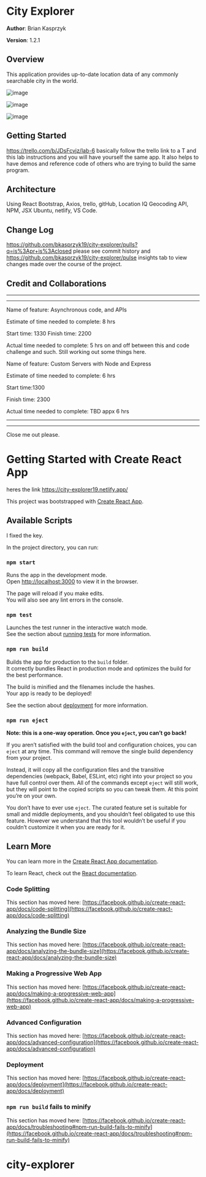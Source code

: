 
# City Explorer

**Author**: Brian Kasprzyk

**Version**: 1.2.1

## Overview
<!-- Provide a high level overview of what this application is and why you are building it, beyond the fact that it's an assignment for this class. (i.e. What's your problem domain?) -->
This application provides up-to-date location data of any commonly searchable city in the world. 

![image](./public/wrrc-city.JPG
)

![image](./public/webMap.JPG
)

![image](./public/7.2.JPG
)


## Getting Started

https://trello.com/b/JDsFcvjz/lab-6 basically follow the trello link to a T and this lab instructions and you will have yourself the same app. It also helps to have demos and reference code of others who are trying to build the same program. 


<!-- What are the steps that a user must take in order to build this app on their own machine and get it running? -->

## Architecture

Using React Bootstrap, Axios, trello, gitHub, Location IQ Geocoding API, NPM, JSX Ubuntu, netlify, VS Code.
<!-- Provide a detailed description of the application design. What technologies (languages, libraries, etc) you're using, and any other relevant design information. -->

## Change Log

https://github.com/bkasprzyk19/city-explorer/pulls?q=is%3Apr+is%3Aclosed please see commit history and https://github.com/bkasprzyk19/city-explorer/pulse insights tab to view changes made over the course of the project.
<!-- Use this area to document the iterative changes made to your application as each feature is successfully implemented. Use time stamps. Here's an example:

01-01-2001 4:59pm - Application now has a fully-functional express server, with a GET route for the location resource. -->

## Credit and Collaborations


________________________________________________
________________________________________________


Name of feature: Asynchronous code, and APIs

Estimate of time needed to complete: 8 hrs

Start time: 1330
Finish time: 2200

Actual time needed to complete: 5 hrs on and off between this and code challenge and such. Still working out some things here.

Name of feature: Custom Servers with Node and Express

Estimate of time needed to complete: 6 hrs

Start time:1300

Finish time: 2300

Actual time needed to complete: TBD appx 6 hrs

_________________________________________________

_________________________________________________


Close me out please.

# Getting Started with Create React App



heres the link https://city-explorer19.netlify.app/


This project was bootstrapped with [Create React App](https://github.com/facebook/create-react-app).

## Available Scripts

I fixed the key.

In the project directory, you can run:

### `npm start`

Runs the app in the development mode.\
Open [http://localhost:3000](http://localhost:3000) to view it in the browser.

The page will reload if you make edits.\
You will also see any lint errors in the console.

### `npm test`

Launches the test runner in the interactive watch mode.\
See the section about [running tests](https://facebook.github.io/create-react-app/docs/running-tests) for more information.

### `npm run build`

Builds the app for production to the `build` folder.\
It correctly bundles React in production mode and optimizes the build for the best performance.

The build is minified and the filenames include the hashes.\
Your app is ready to be deployed!

See the section about [deployment](https://facebook.github.io/create-react-app/docs/deployment) for more information.

### `npm run eject`

**Note: this is a one-way operation. Once you `eject`, you can’t go back!**

If you aren’t satisfied with the build tool and configuration choices, you can `eject` at any time. This command will remove the single build dependency from your project.

Instead, it will copy all the configuration files and the transitive dependencies (webpack, Babel, ESLint, etc) right into your project so you have full control over them. All of the commands except `eject` will still work, but they will point to the copied scripts so you can tweak them. At this point you’re on your own.

You don’t have to ever use `eject`. The curated feature set is suitable for small and middle deployments, and you shouldn’t feel obligated to use this feature. However we understand that this tool wouldn’t be useful if you couldn’t customize it when you are ready for it.

## Learn More

You can learn more in the [Create React App documentation](https://facebook.github.io/create-react-app/docs/getting-started).

To learn React, check out the [React documentation](https://reactjs.org/).

### Code Splitting

This section has moved here: [https://facebook.github.io/create-react-app/docs/code-splitting](https://facebook.github.io/create-react-app/docs/code-splitting)

### Analyzing the Bundle Size

This section has moved here: [https://facebook.github.io/create-react-app/docs/analyzing-the-bundle-size](https://facebook.github.io/create-react-app/docs/analyzing-the-bundle-size)

### Making a Progressive Web App

This section has moved here: [https://facebook.github.io/create-react-app/docs/making-a-progressive-web-app](https://facebook.github.io/create-react-app/docs/making-a-progressive-web-app)

### Advanced Configuration

This section has moved here: [https://facebook.github.io/create-react-app/docs/advanced-configuration](https://facebook.github.io/create-react-app/docs/advanced-configuration)

### Deployment

This section has moved here: [https://facebook.github.io/create-react-app/docs/deployment](https://facebook.github.io/create-react-app/docs/deployment)

### `npm run build` fails to minify

This section has moved here: [https://facebook.github.io/create-react-app/docs/troubleshooting#npm-run-build-fails-to-minify](https://facebook.github.io/create-react-app/docs/troubleshooting#npm-run-build-fails-to-minify)
# city-explorer
